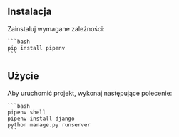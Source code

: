 ## Instalacja

Zainstaluj wymagane zależności:

    ```bash
    pip install pipenv
    ```

## Użycie

Aby uruchomić projekt, wykonaj następujące polecenie:

    ```bash
    pipenv shell
    pipenv install django
    python manage.py runserver
    ```
